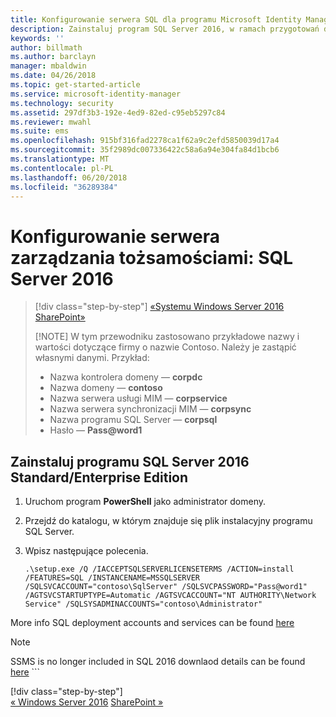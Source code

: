 ```yaml
---
title: Konfigurowanie serwera SQL dla programu Microsoft Identity Manager 2016 z dodatkiem SP1 | Dokumentacja firmy Microsoft
description: Zainstaluj program SQL Server 2016, w ramach przygotowań do instalacji programu MIM 2016.
keywords: ''
author: billmath
ms.author: barclayn
manager: mbaldwin
ms.date: 04/26/2018
ms.topic: get-started-article
ms.service: microsoft-identity-manager
ms.technology: security
ms.assetid: 297df3b3-192e-4ed9-82ed-c95eb5297c84
ms.reviewer: mwahl
ms.suite: ems
ms.openlocfilehash: 915bf316fad2278ca1f62a9c2efd5850039d17a4
ms.sourcegitcommit: 35f2989dc007336422c58a6a94e304fa84d1bcb6
ms.translationtype: MT
ms.contentlocale: pl-PL
ms.lasthandoff: 06/20/2018
ms.locfileid: "36289384"
---
```

# <a name="set-up-an-identity-management-server-sql-server-2016"></a>Konfigurowanie serwera zarządzania tożsamościami: SQL Server 2016

> [!div class="step-by-step"]
> [«Systemu Windows Server 2016](prepare-server-ws2016.md)
> [SharePoint»](prepare-server-sharepoint.md)
> 
> [!NOTE]
> W tym przewodniku zastosowano przykładowe nazwy i wartości dotyczące firmy o nazwie Contoso. Należy je zastąpić własnymi danymi. Przykład:
> - Nazwa kontrolera domeny — **corpdc**
> - Nazwa domeny — **contoso**
> - Nazwa serwera usługi MIM — **corpservice**
> - Nazwa serwera synchronizacji MIM — **corpsync**
> - Nazwa programu SQL Server — **corpsql**
> - Hasło — <strong>Pass@word1</strong>

## <a name="install-sql-server-2016-standardenterprise-edition"></a>Zainstaluj **programu SQL Server 2016 Standard/Enterprise Edition**

1. Uruchom program **PowerShell** jako administrator domeny.

2. Przejdź do katalogu, w którym znajduje się plik instalacyjny programu SQL Server.

3. Wpisz następujące polecenia.

    ```
    .\setup.exe /Q /IACCEPTSQLSERVERLICENSETERMS /ACTION=install /FEATURES=SQL /INSTANCENAME=MSSQLSERVER /SQLSVCACCOUNT="contoso\SqlServer" /SQLSVCPASSWORD="Pass@word1"   /AGTSVCSTARTUPTYPE=Automatic /AGTSVCACCOUNT="NT AUTHORITY\Network Service" /SQLSYSADMINACCOUNTS="contoso\Administrator"

More info SQL deployment accounts and services can be found [here](https://docs.microsoft.com/en-us/sql/database-engine/configure-windows/configure-windows-service-accounts-and-permissions?view=sql-server-2017)
> [!NOTE]
> SSMS is no longer included in SQL 2016 downlaod details can be found [here](https://docs.microsoft.com/en-us/sql/ssms/download-sql-server-management-studio-ssms?view=sql-server-2017)    ```
> 
> [!div class="step-by-step"]  
> [« Windows Server 2016](prepare-server-ws2016.md)
> [SharePoint »](prepare-server-sharepoint.md)
